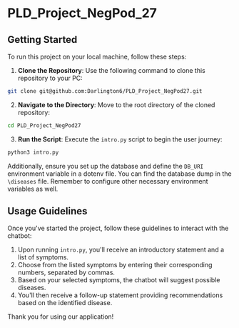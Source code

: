 # PLD_Project_NegPod_27

## Getting Started

To run this project on your local machine, follow these steps:

1. **Clone the Repository**: Use the following command to clone this repository to your PC:
```bash
git clone git@github.com:Darlington6/PLD_Project_NegPod27.git
```

2. **Navigate to the Directory**: Move to the root directory of the cloned repository:
```bash
cd PLD_Project_NegPod27
```

3. **Run the Script**: Execute the `intro.py` script to begin the user journey:
```bash
python3 intro.py
```

Additionally, ensure you set up the database and define the `DB_URI` environment variable in a dotenv file. You can find the database dump in the `\diseases` file. Remember to configure other necessary environment variables as well.

## Usage Guidelines

Once you've started the project, follow these guidelines to interact with the chatbot:

1. Upon running `intro.py`, you'll receive an introductory statement and a list of symptoms.
2. Choose from the listed symptoms by entering their corresponding numbers, separated by commas.
3. Based on your selected symptoms, the chatbot will suggest possible diseases.
4. You'll then receive a follow-up statement providing recommendations based on the identified disease.

Thank you for using our application!
